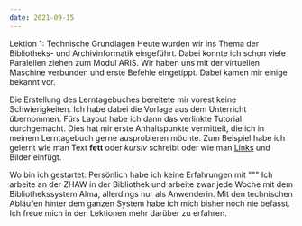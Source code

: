 ```yaml
---
date: 2021-09-15
---
```


Lektion 1: Technische Grundlagen
Heute wurden wir ins Thema der Bibliotheks- und Archivinformatik eingeführt.
Dabei konnte ich schon viele Paralellen ziehen zum Modul ARIS. Wir haben uns mit der virtuellen Maschine verbunden und erste Befehle eingetippt. Dabei kamen mir einige bekannt vor.

Die Erstellung des Lerntagebuches bereitete mir vorest keine Schwierigkeiten. Ich habe dabei die Vorlage aus dem Unterricht übernommen. Fürs Layout habe ich dann das verlinkte Tutorial durchgemacht. Dies hat mir erste Anhaltspunkte vermittelt, die ich in meinem Lerntagebuch gerne ausprobieren möchte. Zum Beispiel habe ich gelernt wie man Text **fett** oder _kursiv_ schreibt oder wie man [Links](www.links.com) und Bilder einfügt.

Wo bin ich gestartet:
Persönlich habe ich keine Erfahrungen mit """ 
Ich arbeite an der ZHAW in der Bibliothek und arbeite zwar jede Woche mit dem Bibliothekssystem Alma, allerdings nur als Anwenderin. Mit den technischen Abläufen hinter dem ganzen System habe ich mich bisher noch nie befasst. Ich freue mich in den Lektionen mehr darüber zu erfahren.


